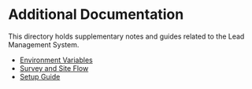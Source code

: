 # Additional Documentation

This directory holds supplementary notes and guides related to the Lead Management System.

- [Environment Variables](environment-variables.md)
- [Survey and Site Flow](survey-flow.md)
- [Setup Guide](setup-guide.md)
